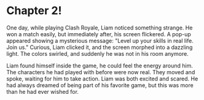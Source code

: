 # Chapter 2!

One day, while playing Clash Royale, Liam noticed something strange. He won a match easily, but immediately after, his screen flickered. A pop-up appeared showing a mysterious message: "Level up your skills in real life. Join us." Curious, Liam clicked it, and the screen morphed into a dazzling light. The colors swirled, and suddenly he was not in his room anymore.

Liam found himself inside the game, he could feel the energy around him. The characters he had played with before were now real. They moved and spoke, waiting for him to take action. Liam was both excited and scared. He had always dreamed of being part of his favorite game, but this was more than he had ever wished for.